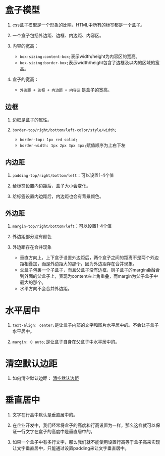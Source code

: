 # 盒子模型

1. css盒子模型是一个形象的比喻，HTML中所有的标签都是一个盒子。

2. 一个盒子包括外边距、边框、内边距、内容区。

3. 内容的宽高：
    - `box-sizing:content-box;`表示width/height为内容区的宽高。
    - `box-sizing:border-box;`表示width/height包含了边框及以内的区域的宽高。
    
4. 盒子的宽高：
    - `外边距 + 边框 + 内边距 + 内容区` 是盒子的宽高。 

## 边框

1. 边框是盒子的属性。

2. `border-top/right/bottom/left-color/style/width;`
    - `border-top: 1px red solid;`
    - `border-width: 1px 2px 3px 4px;`赋值顺序为上右下左
    
## 内边距

1. `padding-top/right/bottom/left`：可以设置1-4个值

2. 给标签设置内边距后，盒子大小会变化。

3. 给标签设置内边距后，内边距也会有背景颜色。

## 外边距

1. `margin-top/right/bottom/left`：可以设置1-4个值

2. 外边距部分没有颜色

3. 外边距存在合并现象
    - 垂直方向上，上下盒子设置外边距后，两个盒子之间的距离不是两个外边距相叠加，而是外边距大的那个，因为外边距存在合并现象。
    - 父盒子包裹一个子盒子，而且父盒子没有边框，则子盒子的margin会融合到外面的父盒子上，表现为content左上角重叠，而margin为父子盒子中最大的那个。
    - 水平方向不会合并外边距。

# 水平居中

1. `text-align: center;`是让盒子内部的文字和图片水平居中的。不会让子盒子水平居中。

2. `margin: 0 auto;`是让盒子自身在父盒子中水平居中的。

# 清空默认边距

1. 如何清空默认边距：
   [清空默认边距](http://yui.yahooapis.com/3.18.1/build/cssreset/cssreset-min.css)

# 垂直居中

1. 文字在行高中默认是垂直居中的。

2. 在企业开发中，我们经常将盒子的高度和行高设置为一样，那么这样就可以保证一行文字在盒子的高度中是垂直居中的。

3. 如果一个盒子中有多行文字，那么我们就不能使用设置行高等于盒子高来实现让文字垂直居中，只能通过设置padding来让文字垂直居中。